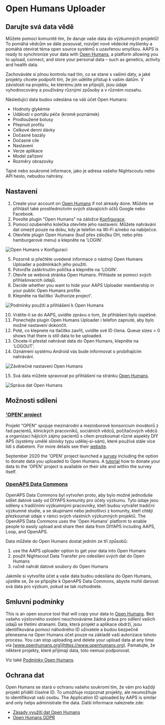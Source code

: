 # Open Humans Uploader

## Darujte svá data vědě

Můžete pomoci komunitě tím, že daruje vaše data do výzkumných projektů! To pomáhá vědcům se dále posouvat, rozvíjet nové vědecké myšlenky a pomáhá otevírat téma open source systémů s uzavřenou smyčkou. AAPS is ready to synchronize your data with [Open Humans](https://www.openhumans.org), a platform allowing you to upload, connect, and store your personal data – such as genetics, activity and health data.

Zachováváte si plnou kontrolu nad tím, co se stane s vašimi daty, a jaké projekty chcete podpořit tím, že jim udělíte přístup k vašim datům. V závislosti na projektu, ke kterému jste se připojili, jsou údaje vyhodnocovány a používány různými způsoby a v různém rozsahu.

Následující data budou odeslána na váš účet Open Humans:

- Hodnoty glykémie
- Události v portálu péče (kromě poznámek)
- Prodloužené bolusy
- Přepnutí profilu
- Celkové denní dávky
- Dočasné bazály
- Dočasné cíle
- Nastavení
- Verze aplikace
- Model zařízení
- Rozměry obrazovky

Tajné nebo soukromé informace, jako je adresa vašeho Nightscoutu nebo API heslo, nebudou nahrány.

## Nastavení

1. Create your account on [Open Humans](https://www.openhumans.org) if not already done. Můžete se přihlásit také prostřednictvím svých stávajících účtů Google nebo Facebook.
2. Povolte plugin “Open Humans” na záložce [Konfigurace](../Configuration/Config-Builder.md).
3. Pomocí ozubeného kolečka otevřete jeho nastavení. Můžete nahrávání dat omezit pouze na dobu, kdy je telefon na Wi-Fi a/nebo na nabíječce.
4. Otevřete plugin Open Humans (buď přes záložku OH, nebo přes hamburgerové menu) a klepněte na 'LOGIN'.

![Open Humans v Konfiguraci](../images/OHUploader1.png)

5. Pozorně si přečtěte uvedené informace o nástroji Open Humans Uploader a podmínkách jeho použití.
6. Potvrďte zaškrtnutím políčka a klepněte na 'LOGIN'.
7. Otevře se webová stránka Open Humans. Přihlaste se pomocí svých přihlašovacích údajů.
8. Decide whether you want to hide your AAPS Uploader membership in your public Open Humans profile.
9. Klepněte na tlačítko 'Authorize project'.

![Podmínky použití a přihlášení k Open Humans](../images/OHUploader2.png)

10. Vrátíte-li se do AAPS, uvidíte zprávu o tom, že přihlášení bylo úspěšné.
11. Ponechejte plugin Open Humans Uploader i telefon zapnuté, aby bylo možné nastavení dokončit.
12. Poté, co klepnete na tlačítko zavřít, uvidíte své ID člena. Queue sizes > 0 shows that there is still data to be uploaded.
13. Chcete-li přestat nahrávat data do Open Humans, klepněte na 'LOGOUT'.
14. Oznámení systému Android vás bude informovat o probíhajícím nahrávání.

![Závěrečné nastavení Open Humans](../images/OHUploader3.png)

15. Svá data můžete spravovat po přihlášení na stránku [Open Humans](https://www.openhumans.org).

![Správa dat Open Humans](../images/OHWeb.png)

## Možnosti sdílení

### ['OPEN' project](https://www.open-diabetes.eu/)

Projekt "OPEN" spojuje mezinárodní a mezioborové konsorcium inovátorů z řad pacientů, klinických pracovníků, sociálních vědců, počítačových vědců a organizací hájících zájmy pacientů s cílem prozkoumat různé aspekty DIY APS (systémy umělé slinivky typu udělej-si-sám), které používá stále více lidí s diabetem. For more details see their [website](https://www.open-diabetes.eu/).

September 2020 the 'OPEN' project launched a [survey](https://survey.open-diabetes.eu/) including the option to donate data you uploaded to Open Humans. A [tutorial](https://open-diabetes.eu/en/open-survey/survey-tutorials/) how to donate your data to the 'OPEN' project is available on their site and within the survey itself.

### [OpenAPS Data Commons](https://www.openhumans.org/activity/openaps-data-commons/)

OpenAPS Data Commons byl vytvořen proto, aby bylo možné jednoduše sdílet datové sady od DIYAPS komunity pro účely výzkumu. Tyto údaje jsou sdíleny s tradičními výzkumnými pracovníky, kteří budou vytvářet tradiční výzkumné studie, a se skupinami nebo jednotlivci z komunity, kteří chtějí přezkoumat údaje v rámci svých vlastních výzkumných projektů. The OpenAPS Data Commons uses the 'Open Humans' platform to enable people to easily upload and share their data from DIYAPS including AAPS, Loop, and OpenAPS.

Data můžete do Open Humans dostat jedním ze tří způsobů:

1. use the AAPS uploader option to get your data into Open Humans
2. použít Nightscout Data Transfer pro odesílání svých dat do Open Humans
3. ručně nahrát datové soubory do Open Humans

Jakmile si vytvoříte účet a vaše data budou odesílána do Open Humans, ujistěte se, že se připojíte k OpenAPS Data Commons, abyste mohli darovat svá data pro výzkum, pokud se tak rozhodnete.

## Smluvní podmínky

This is an open source tool that will copy your data to [Open Humans](https://www.openhumans.org). Bez vašeho výslovného svolení neuchováváme žádná práva pro sdílení vašich údajů se třetími stranami. Data, která projekt a aplikace obdrží, jsou identifikována pomocí náhodného ID uživatele a budou bezpečně přenesena na Open Humans účet pouze na základě vaší autorizace tohoto procesu. You can stop uploading and delete your upload data at any time via [www.openhumans.org](https://www.openhumans.org). Pamatujte, že některé projekty, které přijímají data, toto nemusí podporovat.

Viz také [Podmínky Open Humans](https://www.openhumans.org/terms/).

## Ochrana dat

Open Humans se stará o ochranu vašeho soukromí tím, že vám pro každý projekt přidělí číselné ID. To umožňuje rozpoznat projekty, ale neumožňuje to identifikovat vaši osobu. The Application ID uploaded by AAPS is similar and only helps administrate the data. Další informace naleznete zde:

- [Zásady využití dat Open Humans](https://www.openhumans.org/data-use/)
- [Open Humans GDPR](https://www.openhumans.org/gdpr/)
